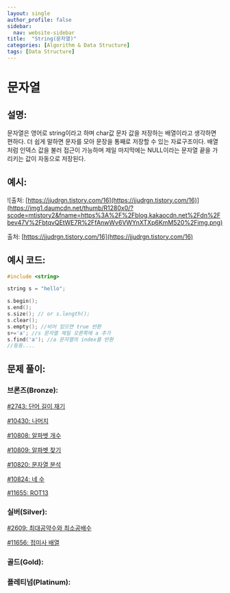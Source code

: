 ```yaml
---
layout: single
author_profile: false
sidebar:
  nav: website-sidebar
title:  "String(문자열)"
categories: [Algorithm & Data Structure]
tags: [Data Structure]
---
```

# 문자열

## 설명:

문자열은 영어로 string이라고 하며 char값 문자 값을 저장하는 배열이라고 생각하면 편하다. 더 쉽게 말하면 문자를 모아 문장을 통째로 저장할 수 있는 자료구조이다. 배열처럼 인덱스 값을 불러 접근이 가능하며 제일 마지막에는 NULL이라는 문자열 끝을 가리키는 값이 자동으로 저장된다.

## 예시:

![출처: [https://jjudrgn.tistory.com/16](https://jjudrgn.tistory.com/16)](https://img1.daumcdn.net/thumb/R1280x0/?scode=mtistory2&fname=https%3A%2F%2Fblog.kakaocdn.net%2Fdn%2Fbev47V%2FbtqvQEtWE7R%2FfAnwWv6VWYnXTXp6KmM520%2Fimg.png)

출처: [https://jjudrgn.tistory.com/16](https://jjudrgn.tistory.com/16)

## 예시 코드:

```cpp
#include <string>

string s = "hello";

s.begin();
s.end();
s.size(); // or s.length();
s.clear();
s.empty(); //비어 있으면 true 반환
s+='a'; //s 문자열 제일 오른쪽에 a 추가
s.find('a'); //a 문자열의 index를 반환
//등등....
```

## 문제 풀이:

### 브론즈(Bronze):

[#2743: 단어 길이 재기](%E1%84%86%E1%85%AE%E1%86%AB%E1%84%8C%E1%85%A1%E1%84%8B%E1%85%A7%E1%86%AF%20ef3270df6631430190cb3c6beb42f57f/#2743%20%E1%84%83%E1%85%A1%E1%86%AB%E1%84%8B%E1%85%A5%20%E1%84%80%E1%85%B5%E1%86%AF%E1%84%8B%E1%85%B5%20%E1%84%8C%E1%85%A2%E1%84%80%E1%85%B5%20b5d44a7aec0848c8b3ec0b2d895767e8.md)

[#10430: 나머지](%E1%84%86%E1%85%AE%E1%86%AB%E1%84%8C%E1%85%A1%E1%84%8B%E1%85%A7%E1%86%AF%20ef3270df6631430190cb3c6beb42f57f/#10430%20%E1%84%82%E1%85%A1%E1%84%86%E1%85%A5%E1%84%8C%E1%85%B5%2059501a274f5d46818c137cfef7a03f1b.md)

[#10808: 알파벳 개수](%E1%84%86%E1%85%AE%E1%86%AB%E1%84%8C%E1%85%A1%E1%84%8B%E1%85%A7%E1%86%AF%20ef3270df6631430190cb3c6beb42f57f/#10808%20%E1%84%8B%E1%85%A1%E1%86%AF%E1%84%91%E1%85%A1%E1%84%87%E1%85%A6%E1%86%BA%20%E1%84%80%E1%85%A2%E1%84%89%E1%85%AE%200e1fc5f8b3ad47ec9525b7e527ac97a1.md)

[#10809: 알파벳 찾기](%E1%84%86%E1%85%AE%E1%86%AB%E1%84%8C%E1%85%A1%E1%84%8B%E1%85%A7%E1%86%AF%20ef3270df6631430190cb3c6beb42f57f/#10809%20%E1%84%8B%E1%85%A1%E1%86%AF%E1%84%91%E1%85%A1%E1%84%87%E1%85%A6%E1%86%BA%20%E1%84%8E%E1%85%A1%E1%86%BD%E1%84%80%E1%85%B5%2077c00f16f66449a5ac29993c6b1b90a8.md)

[#10820: 문자열 분석](%E1%84%86%E1%85%AE%E1%86%AB%E1%84%8C%E1%85%A1%E1%84%8B%E1%85%A7%E1%86%AF%20ef3270df6631430190cb3c6beb42f57f/#10820%20%E1%84%86%E1%85%AE%E1%86%AB%E1%84%8C%E1%85%A1%E1%84%8B%E1%85%A7%E1%86%AF%20%E1%84%87%E1%85%AE%E1%86%AB%E1%84%89%E1%85%A5%E1%86%A8%20a6bcfd37a4c64a839e9794ca87f20ad6.md)

[#10824: 네 수](%E1%84%86%E1%85%AE%E1%86%AB%E1%84%8C%E1%85%A1%E1%84%8B%E1%85%A7%E1%86%AF%20ef3270df6631430190cb3c6beb42f57f/#10824%20%E1%84%82%E1%85%A6%20%E1%84%89%E1%85%AE%2069e8b414ea044b019387a491269cb308.md)

[#11655: ROT13](%E1%84%86%E1%85%AE%E1%86%AB%E1%84%8C%E1%85%A1%E1%84%8B%E1%85%A7%E1%86%AF%20ef3270df6631430190cb3c6beb42f57f/#11655%20ROT13%20832f6a49f7f841ef96ce9c324ea6c9a9.md)

### 실버(Silver):

[#2609: 최대공약수와 최소공배수](%E1%84%86%E1%85%AE%E1%86%AB%E1%84%8C%E1%85%A1%E1%84%8B%E1%85%A7%E1%86%AF%20ef3270df6631430190cb3c6beb42f57f/#2609%20%E1%84%8E%E1%85%AC%E1%84%83%E1%85%A2%E1%84%80%E1%85%A9%E1%86%BC%E1%84%8B%E1%85%A3%E1%86%A8%E1%84%89%E1%85%AE%E1%84%8B%E1%85%AA%20%E1%84%8E%E1%85%AC%E1%84%89%E1%85%A9%E1%84%80%E1%85%A9%E1%86%BC%E1%84%87%E1%85%A2%E1%84%89%E1%85%AE%200e5882b9ca534d0db24e4a8eef3521fe.md)

[#11656: 접미사 배열](%E1%84%86%E1%85%AE%E1%86%AB%E1%84%8C%E1%85%A1%E1%84%8B%E1%85%A7%E1%86%AF%20ef3270df6631430190cb3c6beb42f57f/#11656%20%E1%84%8C%E1%85%A5%E1%86%B8%E1%84%86%E1%85%B5%E1%84%89%E1%85%A1%20%E1%84%87%E1%85%A2%E1%84%8B%E1%85%A7%E1%86%AF%20e0a69803a08b4663bb83cbc810e92976.md)

### 골드(Gold):

### 플레티넘(Platinum):